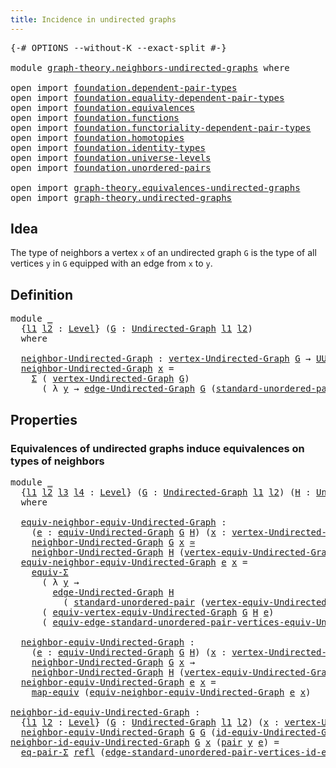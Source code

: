 ```yaml
---
title: Incidence in undirected graphs
---
```


<pre class="Agda"><a id="56" class="Symbol">{-#</a> <a id="60" class="Keyword">OPTIONS</a> <a id="68" class="Pragma">--without-K</a> <a id="80" class="Pragma">--exact-split</a> <a id="94" class="Symbol">#-}</a>

<a id="99" class="Keyword">module</a> <a id="106" href="graph-theory.neighbors-undirected-graphs.html" class="Module">graph-theory.neighbors-undirected-graphs</a> <a id="147" class="Keyword">where</a>

<a id="154" class="Keyword">open</a> <a id="159" class="Keyword">import</a> <a id="166" href="foundation.dependent-pair-types.html" class="Module">foundation.dependent-pair-types</a>
<a id="198" class="Keyword">open</a> <a id="203" class="Keyword">import</a> <a id="210" href="foundation.equality-dependent-pair-types.html" class="Module">foundation.equality-dependent-pair-types</a>
<a id="251" class="Keyword">open</a> <a id="256" class="Keyword">import</a> <a id="263" href="foundation.equivalences.html" class="Module">foundation.equivalences</a>
<a id="287" class="Keyword">open</a> <a id="292" class="Keyword">import</a> <a id="299" href="foundation.functions.html" class="Module">foundation.functions</a>
<a id="320" class="Keyword">open</a> <a id="325" class="Keyword">import</a> <a id="332" href="foundation.functoriality-dependent-pair-types.html" class="Module">foundation.functoriality-dependent-pair-types</a>
<a id="378" class="Keyword">open</a> <a id="383" class="Keyword">import</a> <a id="390" href="foundation.homotopies.html" class="Module">foundation.homotopies</a>
<a id="412" class="Keyword">open</a> <a id="417" class="Keyword">import</a> <a id="424" href="foundation.identity-types.html" class="Module">foundation.identity-types</a>
<a id="450" class="Keyword">open</a> <a id="455" class="Keyword">import</a> <a id="462" href="foundation.universe-levels.html" class="Module">foundation.universe-levels</a>
<a id="489" class="Keyword">open</a> <a id="494" class="Keyword">import</a> <a id="501" href="foundation.unordered-pairs.html" class="Module">foundation.unordered-pairs</a>

<a id="529" class="Keyword">open</a> <a id="534" class="Keyword">import</a> <a id="541" href="graph-theory.equivalences-undirected-graphs.html" class="Module">graph-theory.equivalences-undirected-graphs</a>
<a id="585" class="Keyword">open</a> <a id="590" class="Keyword">import</a> <a id="597" href="graph-theory.undirected-graphs.html" class="Module">graph-theory.undirected-graphs</a>
</pre>
## Idea

The type of neighbors a vertex `x` of an undirected graph `G` is the type of all vertices `y` in `G` equipped with an edge from `x` to `y`.

## Definition

<pre class="Agda"><a id="806" class="Keyword">module</a> <a id="813" href="graph-theory.neighbors-undirected-graphs.html#813" class="Module">_</a>
  <a id="817" class="Symbol">{</a><a id="818" href="graph-theory.neighbors-undirected-graphs.html#818" class="Bound">l1</a> <a id="821" href="graph-theory.neighbors-undirected-graphs.html#821" class="Bound">l2</a> <a id="824" class="Symbol">:</a> <a id="826" href="Agda.Primitive.html#597" class="Postulate">Level</a><a id="831" class="Symbol">}</a> <a id="833" class="Symbol">(</a><a id="834" href="graph-theory.neighbors-undirected-graphs.html#834" class="Bound">G</a> <a id="836" class="Symbol">:</a> <a id="838" href="graph-theory.undirected-graphs.html#1060" class="Function">Undirected-Graph</a> <a id="855" href="graph-theory.neighbors-undirected-graphs.html#818" class="Bound">l1</a> <a id="858" href="graph-theory.neighbors-undirected-graphs.html#821" class="Bound">l2</a><a id="860" class="Symbol">)</a>
  <a id="864" class="Keyword">where</a>

  <a id="873" href="graph-theory.neighbors-undirected-graphs.html#873" class="Function">neighbor-Undirected-Graph</a> <a id="899" class="Symbol">:</a> <a id="901" href="graph-theory.undirected-graphs.html#1256" class="Function">vertex-Undirected-Graph</a> <a id="925" href="graph-theory.neighbors-undirected-graphs.html#834" class="Bound">G</a> <a id="927" class="Symbol">→</a> <a id="929" href="foundation-core.universe-levels.html#235" class="Primitive">UU</a> <a id="932" class="Symbol">(</a><a id="933" href="graph-theory.neighbors-undirected-graphs.html#818" class="Bound">l1</a> <a id="936" href="Agda.Primitive.html#810" class="Primitive Operator">⊔</a> <a id="938" href="graph-theory.neighbors-undirected-graphs.html#821" class="Bound">l2</a><a id="940" class="Symbol">)</a>
  <a id="944" href="graph-theory.neighbors-undirected-graphs.html#873" class="Function">neighbor-Undirected-Graph</a> <a id="970" href="graph-theory.neighbors-undirected-graphs.html#970" class="Bound">x</a> <a id="972" class="Symbol">=</a>
    <a id="978" href="foundation-core.dependent-pair-types.html#515" class="Record">Σ</a> <a id="980" class="Symbol">(</a> <a id="982" href="graph-theory.undirected-graphs.html#1256" class="Function">vertex-Undirected-Graph</a> <a id="1006" href="graph-theory.neighbors-undirected-graphs.html#834" class="Bound">G</a><a id="1007" class="Symbol">)</a>
      <a id="1015" class="Symbol">(</a> <a id="1017" class="Symbol">λ</a> <a id="1019" href="graph-theory.neighbors-undirected-graphs.html#1019" class="Bound">y</a> <a id="1021" class="Symbol">→</a> <a id="1023" href="graph-theory.undirected-graphs.html#1926" class="Function">edge-Undirected-Graph</a> <a id="1045" href="graph-theory.neighbors-undirected-graphs.html#834" class="Bound">G</a> <a id="1047" class="Symbol">(</a><a id="1048" href="foundation.unordered-pairs.html#4717" class="Function">standard-unordered-pair</a> <a id="1072" href="graph-theory.neighbors-undirected-graphs.html#970" class="Bound">x</a> <a id="1074" href="graph-theory.neighbors-undirected-graphs.html#1019" class="Bound">y</a><a id="1075" class="Symbol">))</a>
</pre>
## Properties

### Equivalences of undirected graphs induce equivalences on types of neighbors

<pre class="Agda"><a id="1187" class="Keyword">module</a> <a id="1194" href="graph-theory.neighbors-undirected-graphs.html#1194" class="Module">_</a>
  <a id="1198" class="Symbol">{</a><a id="1199" href="graph-theory.neighbors-undirected-graphs.html#1199" class="Bound">l1</a> <a id="1202" href="graph-theory.neighbors-undirected-graphs.html#1202" class="Bound">l2</a> <a id="1205" href="graph-theory.neighbors-undirected-graphs.html#1205" class="Bound">l3</a> <a id="1208" href="graph-theory.neighbors-undirected-graphs.html#1208" class="Bound">l4</a> <a id="1211" class="Symbol">:</a> <a id="1213" href="Agda.Primitive.html#597" class="Postulate">Level</a><a id="1218" class="Symbol">}</a> <a id="1220" class="Symbol">(</a><a id="1221" href="graph-theory.neighbors-undirected-graphs.html#1221" class="Bound">G</a> <a id="1223" class="Symbol">:</a> <a id="1225" href="graph-theory.undirected-graphs.html#1060" class="Function">Undirected-Graph</a> <a id="1242" href="graph-theory.neighbors-undirected-graphs.html#1199" class="Bound">l1</a> <a id="1245" href="graph-theory.neighbors-undirected-graphs.html#1202" class="Bound">l2</a><a id="1247" class="Symbol">)</a> <a id="1249" class="Symbol">(</a><a id="1250" href="graph-theory.neighbors-undirected-graphs.html#1250" class="Bound">H</a> <a id="1252" class="Symbol">:</a> <a id="1254" href="graph-theory.undirected-graphs.html#1060" class="Function">Undirected-Graph</a> <a id="1271" href="graph-theory.neighbors-undirected-graphs.html#1205" class="Bound">l3</a> <a id="1274" href="graph-theory.neighbors-undirected-graphs.html#1208" class="Bound">l4</a><a id="1276" class="Symbol">)</a>
  <a id="1280" class="Keyword">where</a>

  <a id="1289" href="graph-theory.neighbors-undirected-graphs.html#1289" class="Function">equiv-neighbor-equiv-Undirected-Graph</a> <a id="1327" class="Symbol">:</a>
    <a id="1333" class="Symbol">(</a><a id="1334" href="graph-theory.neighbors-undirected-graphs.html#1334" class="Bound">e</a> <a id="1336" class="Symbol">:</a> <a id="1338" href="graph-theory.equivalences-undirected-graphs.html#2061" class="Function">equiv-Undirected-Graph</a> <a id="1361" href="graph-theory.neighbors-undirected-graphs.html#1221" class="Bound">G</a> <a id="1363" href="graph-theory.neighbors-undirected-graphs.html#1250" class="Bound">H</a><a id="1364" class="Symbol">)</a> <a id="1366" class="Symbol">(</a><a id="1367" href="graph-theory.neighbors-undirected-graphs.html#1367" class="Bound">x</a> <a id="1369" class="Symbol">:</a> <a id="1371" href="graph-theory.undirected-graphs.html#1256" class="Function">vertex-Undirected-Graph</a> <a id="1395" href="graph-theory.neighbors-undirected-graphs.html#1221" class="Bound">G</a><a id="1396" class="Symbol">)</a> <a id="1398" class="Symbol">→</a>
    <a id="1404" href="graph-theory.neighbors-undirected-graphs.html#873" class="Function">neighbor-Undirected-Graph</a> <a id="1430" href="graph-theory.neighbors-undirected-graphs.html#1221" class="Bound">G</a> <a id="1432" href="graph-theory.neighbors-undirected-graphs.html#1367" class="Bound">x</a> <a id="1434" href="foundation-core.equivalences.html#1621" class="Function Operator">≃</a>
    <a id="1440" href="graph-theory.neighbors-undirected-graphs.html#873" class="Function">neighbor-Undirected-Graph</a> <a id="1466" href="graph-theory.neighbors-undirected-graphs.html#1250" class="Bound">H</a> <a id="1468" class="Symbol">(</a><a id="1469" href="graph-theory.equivalences-undirected-graphs.html#2573" class="Function">vertex-equiv-Undirected-Graph</a> <a id="1499" href="graph-theory.neighbors-undirected-graphs.html#1221" class="Bound">G</a> <a id="1501" href="graph-theory.neighbors-undirected-graphs.html#1250" class="Bound">H</a> <a id="1503" href="graph-theory.neighbors-undirected-graphs.html#1334" class="Bound">e</a> <a id="1505" href="graph-theory.neighbors-undirected-graphs.html#1367" class="Bound">x</a><a id="1506" class="Symbol">)</a>
  <a id="1510" href="graph-theory.neighbors-undirected-graphs.html#1289" class="Function">equiv-neighbor-equiv-Undirected-Graph</a> <a id="1548" href="graph-theory.neighbors-undirected-graphs.html#1548" class="Bound">e</a> <a id="1550" href="graph-theory.neighbors-undirected-graphs.html#1550" class="Bound">x</a> <a id="1552" class="Symbol">=</a>
    <a id="1558" href="foundation-core.functoriality-dependent-pair-types.html#10884" class="Function">equiv-Σ</a>
      <a id="1572" class="Symbol">(</a> <a id="1574" class="Symbol">λ</a> <a id="1576" href="graph-theory.neighbors-undirected-graphs.html#1576" class="Bound">y</a> <a id="1578" class="Symbol">→</a>
        <a id="1588" href="graph-theory.undirected-graphs.html#1926" class="Function">edge-Undirected-Graph</a> <a id="1610" href="graph-theory.neighbors-undirected-graphs.html#1250" class="Bound">H</a>
          <a id="1622" class="Symbol">(</a> <a id="1624" href="foundation.unordered-pairs.html#4717" class="Function">standard-unordered-pair</a> <a id="1648" class="Symbol">(</a><a id="1649" href="graph-theory.equivalences-undirected-graphs.html#2573" class="Function">vertex-equiv-Undirected-Graph</a> <a id="1679" href="graph-theory.neighbors-undirected-graphs.html#1221" class="Bound">G</a> <a id="1681" href="graph-theory.neighbors-undirected-graphs.html#1250" class="Bound">H</a> <a id="1683" href="graph-theory.neighbors-undirected-graphs.html#1548" class="Bound">e</a> <a id="1685" href="graph-theory.neighbors-undirected-graphs.html#1550" class="Bound">x</a><a id="1686" class="Symbol">)</a> <a id="1688" href="graph-theory.neighbors-undirected-graphs.html#1576" class="Bound">y</a><a id="1689" class="Symbol">))</a>
      <a id="1698" class="Symbol">(</a> <a id="1700" href="graph-theory.equivalences-undirected-graphs.html#2397" class="Function">equiv-vertex-equiv-Undirected-Graph</a> <a id="1736" href="graph-theory.neighbors-undirected-graphs.html#1221" class="Bound">G</a> <a id="1738" href="graph-theory.neighbors-undirected-graphs.html#1250" class="Bound">H</a> <a id="1740" href="graph-theory.neighbors-undirected-graphs.html#1548" class="Bound">e</a><a id="1741" class="Symbol">)</a>
      <a id="1749" class="Symbol">(</a> <a id="1751" href="graph-theory.equivalences-undirected-graphs.html#4480" class="Function">equiv-edge-standard-unordered-pair-vertices-equiv-Undirected-Graph</a> <a id="1818" href="graph-theory.neighbors-undirected-graphs.html#1221" class="Bound">G</a> <a id="1820" href="graph-theory.neighbors-undirected-graphs.html#1250" class="Bound">H</a> <a id="1822" href="graph-theory.neighbors-undirected-graphs.html#1548" class="Bound">e</a> <a id="1824" href="graph-theory.neighbors-undirected-graphs.html#1550" class="Bound">x</a><a id="1825" class="Symbol">)</a>

  <a id="1830" href="graph-theory.neighbors-undirected-graphs.html#1830" class="Function">neighbor-equiv-Undirected-Graph</a> <a id="1862" class="Symbol">:</a>
    <a id="1868" class="Symbol">(</a><a id="1869" href="graph-theory.neighbors-undirected-graphs.html#1869" class="Bound">e</a> <a id="1871" class="Symbol">:</a> <a id="1873" href="graph-theory.equivalences-undirected-graphs.html#2061" class="Function">equiv-Undirected-Graph</a> <a id="1896" href="graph-theory.neighbors-undirected-graphs.html#1221" class="Bound">G</a> <a id="1898" href="graph-theory.neighbors-undirected-graphs.html#1250" class="Bound">H</a><a id="1899" class="Symbol">)</a> <a id="1901" class="Symbol">(</a><a id="1902" href="graph-theory.neighbors-undirected-graphs.html#1902" class="Bound">x</a> <a id="1904" class="Symbol">:</a> <a id="1906" href="graph-theory.undirected-graphs.html#1256" class="Function">vertex-Undirected-Graph</a> <a id="1930" href="graph-theory.neighbors-undirected-graphs.html#1221" class="Bound">G</a><a id="1931" class="Symbol">)</a> <a id="1933" class="Symbol">→</a>
    <a id="1939" href="graph-theory.neighbors-undirected-graphs.html#873" class="Function">neighbor-Undirected-Graph</a> <a id="1965" href="graph-theory.neighbors-undirected-graphs.html#1221" class="Bound">G</a> <a id="1967" href="graph-theory.neighbors-undirected-graphs.html#1902" class="Bound">x</a> <a id="1969" class="Symbol">→</a>
    <a id="1975" href="graph-theory.neighbors-undirected-graphs.html#873" class="Function">neighbor-Undirected-Graph</a> <a id="2001" href="graph-theory.neighbors-undirected-graphs.html#1250" class="Bound">H</a> <a id="2003" class="Symbol">(</a><a id="2004" href="graph-theory.equivalences-undirected-graphs.html#2573" class="Function">vertex-equiv-Undirected-Graph</a> <a id="2034" href="graph-theory.neighbors-undirected-graphs.html#1221" class="Bound">G</a> <a id="2036" href="graph-theory.neighbors-undirected-graphs.html#1250" class="Bound">H</a> <a id="2038" href="graph-theory.neighbors-undirected-graphs.html#1869" class="Bound">e</a> <a id="2040" href="graph-theory.neighbors-undirected-graphs.html#1902" class="Bound">x</a><a id="2041" class="Symbol">)</a>
  <a id="2045" href="graph-theory.neighbors-undirected-graphs.html#1830" class="Function">neighbor-equiv-Undirected-Graph</a> <a id="2077" href="graph-theory.neighbors-undirected-graphs.html#2077" class="Bound">e</a> <a id="2079" href="graph-theory.neighbors-undirected-graphs.html#2079" class="Bound">x</a> <a id="2081" class="Symbol">=</a>
    <a id="2087" href="foundation-core.equivalences.html#1821" class="Function">map-equiv</a> <a id="2097" class="Symbol">(</a><a id="2098" href="graph-theory.neighbors-undirected-graphs.html#1289" class="Function">equiv-neighbor-equiv-Undirected-Graph</a> <a id="2136" href="graph-theory.neighbors-undirected-graphs.html#2077" class="Bound">e</a> <a id="2138" href="graph-theory.neighbors-undirected-graphs.html#2079" class="Bound">x</a><a id="2139" class="Symbol">)</a>

<a id="neighbor-id-equiv-Undirected-Graph"></a><a id="2142" href="graph-theory.neighbors-undirected-graphs.html#2142" class="Function">neighbor-id-equiv-Undirected-Graph</a> <a id="2177" class="Symbol">:</a>
  <a id="2181" class="Symbol">{</a><a id="2182" href="graph-theory.neighbors-undirected-graphs.html#2182" class="Bound">l1</a> <a id="2185" href="graph-theory.neighbors-undirected-graphs.html#2185" class="Bound">l2</a> <a id="2188" class="Symbol">:</a> <a id="2190" href="Agda.Primitive.html#597" class="Postulate">Level</a><a id="2195" class="Symbol">}</a> <a id="2197" class="Symbol">(</a><a id="2198" href="graph-theory.neighbors-undirected-graphs.html#2198" class="Bound">G</a> <a id="2200" class="Symbol">:</a> <a id="2202" href="graph-theory.undirected-graphs.html#1060" class="Function">Undirected-Graph</a> <a id="2219" href="graph-theory.neighbors-undirected-graphs.html#2182" class="Bound">l1</a> <a id="2222" href="graph-theory.neighbors-undirected-graphs.html#2185" class="Bound">l2</a><a id="2224" class="Symbol">)</a> <a id="2226" class="Symbol">(</a><a id="2227" href="graph-theory.neighbors-undirected-graphs.html#2227" class="Bound">x</a> <a id="2229" class="Symbol">:</a> <a id="2231" href="graph-theory.undirected-graphs.html#1256" class="Function">vertex-Undirected-Graph</a> <a id="2255" href="graph-theory.neighbors-undirected-graphs.html#2198" class="Bound">G</a><a id="2256" class="Symbol">)</a> <a id="2258" class="Symbol">→</a>
  <a id="2262" href="graph-theory.neighbors-undirected-graphs.html#1830" class="Function">neighbor-equiv-Undirected-Graph</a> <a id="2294" href="graph-theory.neighbors-undirected-graphs.html#2198" class="Bound">G</a> <a id="2296" href="graph-theory.neighbors-undirected-graphs.html#2198" class="Bound">G</a> <a id="2298" class="Symbol">(</a><a id="2299" href="graph-theory.equivalences-undirected-graphs.html#5964" class="Function">id-equiv-Undirected-Graph</a> <a id="2325" href="graph-theory.neighbors-undirected-graphs.html#2198" class="Bound">G</a><a id="2326" class="Symbol">)</a> <a id="2328" href="graph-theory.neighbors-undirected-graphs.html#2227" class="Bound">x</a> <a id="2330" href="foundation-core.homotopies.html#1249" class="Function Operator">~</a> <a id="2332" href="foundation-core.functions.html#322" class="Function">id</a>
<a id="2335" href="graph-theory.neighbors-undirected-graphs.html#2142" class="Function">neighbor-id-equiv-Undirected-Graph</a> <a id="2370" href="graph-theory.neighbors-undirected-graphs.html#2370" class="Bound">G</a> <a id="2372" href="graph-theory.neighbors-undirected-graphs.html#2372" class="Bound">x</a> <a id="2374" class="Symbol">(</a><a id="2375" href="foundation-core.dependent-pair-types.html#588" class="InductiveConstructor">pair</a> <a id="2380" href="graph-theory.neighbors-undirected-graphs.html#2380" class="Bound">y</a> <a id="2382" href="graph-theory.neighbors-undirected-graphs.html#2382" class="Bound">e</a><a id="2383" class="Symbol">)</a> <a id="2385" class="Symbol">=</a>
  <a id="2389" href="foundation-core.equality-dependent-pair-types.html#1278" class="Function">eq-pair-Σ</a> <a id="2399" href="foundation-core.identity-types.html#1820" class="InductiveConstructor">refl</a> <a id="2404" class="Symbol">(</a><a id="2405" href="graph-theory.equivalences-undirected-graphs.html#6110" class="Function">edge-standard-unordered-pair-vertices-id-equiv-Undirected-Graph</a> <a id="2469" href="graph-theory.neighbors-undirected-graphs.html#2370" class="Bound">G</a> <a id="2471" href="graph-theory.neighbors-undirected-graphs.html#2372" class="Bound">x</a> <a id="2473" href="graph-theory.neighbors-undirected-graphs.html#2380" class="Bound">y</a> <a id="2475" href="graph-theory.neighbors-undirected-graphs.html#2382" class="Bound">e</a><a id="2476" class="Symbol">)</a>
</pre>